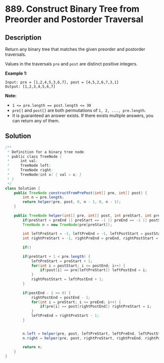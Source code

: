 # 889. Construct Binary Tree from Preorder and Postorder Traversal

## Description

Return any binary tree that matches the given preorder and postorder traversals.

Values in the traversals `pre` and `post` are distinct positive integers.

 

**Example 1:**

```
Input: pre = [1,2,4,5,3,6,7], post = [4,5,2,6,7,3,1]
Output: [1,2,3,4,5,6,7]
```

 

**Note:**

- `1 <= pre.length == post.length <= 30`
- `pre[]` and `post[]` are both permutations of `1, 2, ..., pre.length`.
- It is guaranteed an answer exists. If there exists multiple answers, you can return any of them. 



## Solution

```java
/**
 * Definition for a binary tree node.
 * public class TreeNode {
 *     int val;
 *     TreeNode left;
 *     TreeNode right;
 *     TreeNode(int x) { val = x; }
 * }
 */
class Solution {
    public TreeNode constructFromPrePost(int[] pre, int[] post) {
        int n = pre.length;
        return helper(pre, post, 0, n - 1, 0, n - 1);
    }
    
    public TreeNode helper(int[] pre, int[] post, int preStart, int preEnd, int postStart, int postEnd) {
        if(preStart > preEnd || preStart == -1 || preEnd == -1 || postStart == -1 || postEnd == -1) return null;
        TreeNode n = new TreeNode(pre[preStart]);
        
        int leftPreStart = -1, leftPreEnd = -1, leftPostStart = postStart, leftPostEnd = -1;
        int rightPreStart = -1, rightPreEnd = preEnd, rightPostStart = -1, rightPostEnd = -1;
        
        if()
        
        if(preStart + 1 < pre.length) {
            leftPreStart = preStart + 1;
            for(int i = postStart; i <= postEnd; i++) {
                if(post[i] == pre[leftPreStart]) leftPostEnd = i;
            }
            rightPostStart = leftPostEnd + 1;
        }
        
        if(postEnd - 1 >= 0) {
            rightPostEnd = postEnd - 1;
            for(int i = preStart; i <= preEnd; i++) {
                if(pre[i] == post[rightPostEnd]) rightPreStart = i;
            }
            leftPreEnd = rightPreStart - 1;
        }  

        
        n.left = helper(pre, post, leftPreStart, leftPreEnd, leftPostStart, leftPostEnd);
        n.right = helper(pre, post, rightPreStart, rightPreEnd, rightPostStart, rightPostEnd);
        
        return n;
    }
}
```

